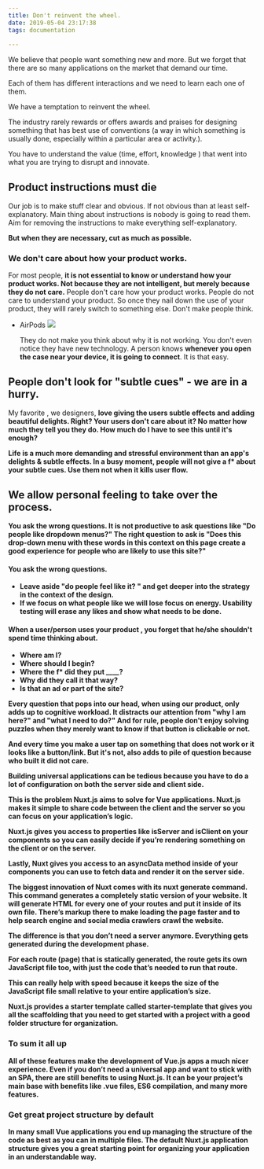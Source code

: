 ```yaml
---
title: Don't reinvent the wheel.
date: 2019-05-04 23:17:38
tags: documentation
 
---
```


We believe that people want something new and more. But we forget that there are so many applications on the market that demand our time.

 Each of them has different interactions and we need to learn each one of them.



We have a temptation to reinvent the wheel.

 The industry rarely rewards or offers awards and praises for designing something that has best use of conventions (a way in which something is usually done, especially within a particular area or activity.).

You have to understand the value (time, effort, knowledge ) that went into what you are trying to disrupt and innovate. 



## Product instructions must die

Our job is to make stuff clear and obvious. If not obvious than at least self-explanatory. Main thing about instructions is nobody is going to read them. Aim for removing the instructions to make everything self-explanatory. 

<b>But when they are necessary, cut as much as possible.</b> 



### We don't care about how your product works.

For most people, <b>it is not essential to know or understand how your product works. Not because they are not intelligent, but merely because they do not care.</b>
People don't care how your product works. People do not care to understand your product.
So once they nail down the use of your product, they willl rarely switch to something else. Don't make people think.



- AirPods ![](https://img.purch.com/skipping-air-pods-2-jpg/w/755/aHR0cDovL21lZGlhLmJlc3RvZm1pY3JvLmNvbS9LL0svODI4ODg0L29yaWdpbmFsL3NraXBwaW5nLWFpci1wb2RzLTIuanBn)

  They do not make you think about why it is not working. You don't even notice they have new technology. A person knows <b>whenever you open the case near your device, it is going to connect</b>. It is that easy.

## People don't look for "subtle cues" - we are in a hurry.



My favorite , we designers, <b>love giving the users subtle effects and adding beautiful delights. Right? Your users don't care about it? No matter how much they tell you they do. How much do I have to see this until it's enough?

<b>Life is a much more demanding and stressful environment than an app's delights & subtle effects. In a busy moment, people will not give a f* about your subtle cues. Use them not when it kills user flow.</b>

## We allow personal feeling to take over the process.



You ask the wrong questions. It is not productive to ask questions like "Do people like dropdown menus?" The <b>right question to ask</b> is "Does this drop-down menu with these words in this context on this page create a good experience for people who are likely to use this site?"

#### You ask the wrong questions.

- Leave aside "do people feel like it? " and get deeper into the strategy in the context of the design.
- If we focus on what people like we will lose focus on energy. Usability testing will erase any likes and show what needs to be done.

#### When a user/person uses your product , you forget that he/she shouldn't spend time thinking about.

- Where am I? 
- Where should I begin?
- Where the f* did they put ____?
- Why did they call it that way?
- Is that an ad or part of the site?

Every question that pops into our head, when using our product, only adds up to cognitive workload. It distracts our attention from "why I am here?" and "what I need to do?" And for rule, people don't enjoy solving puzzles when they merely want to know if that button is clickable or not.

And every time you make a user tap on something that does not work or it looks like a button/link. But it's not, also adds to pile of question because who built it did not care.

Building universal applications can be tedious because you have to do a lot of configuration on both the server side and client side.

This is the problem Nuxt.js aims to solve for Vue applications. Nuxt.js makes it simple to share code between the client and the server so you can focus on your application’s logic.

Nuxt.js gives you access to properties like isServer and isClient on your components so you can easily decide if you’re rendering something on the client or on the server. 

Lastly, Nuxt gives you access to an asyncData method inside of your components you can use to fetch data and render it on the server side.

The biggest innovation of Nuxt comes with its nuxt generate command. This command generates a completely static version of your website. It will generate HTML for every one of your routes and put it inside of its own file.
 There’s markup there to make loading the page faster and to help search engine and social media crawlers crawl the website.

The difference is that you don’t need a server anymore. Everything gets generated during the development phase.

For each route (page) that is statically generated, the route gets its own JavaScript file too, with just the code that’s needed to run that route.

This can really help with speed because it keeps the size of the JavaScript file small relative to your entire application’s size.

Nuxt.js provides a starter template called starter-template that gives you all the scaffolding that you need to get started with a project with a good folder structure for organization.

### To sum it all up

All of these features make the development of Vue.js apps a much nicer experience. Even if you don’t need a universal app and want to stick with an SPA, there are still benefits to using Nuxt.js. It can be your project’s main base with benefits like .vue files, ES6 compilation, and many more features.
### Get great project structure by default
In many small Vue applications you end up managing the structure of the code as best as you can in multiple files. The default Nuxt.js application structure gives you a great starting point for organizing your application in an understandable way.